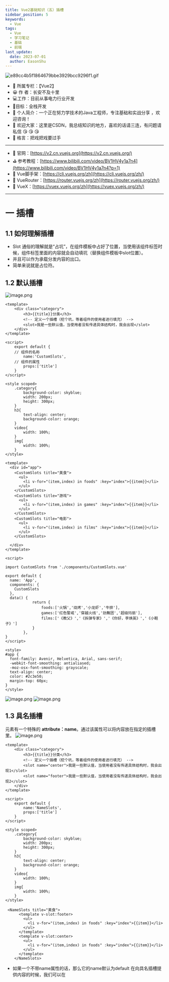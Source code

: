 ```yaml
---
title: Vue2基础知识（五）插槽
sidebar_position: 5
keywords:
  - Vue
tags:
  - Vue
  - 学习笔记
  - 基础
  - 前端
last_update:
  date: 2023-07-01
  author: EasonShu
---
```


 ![e89cc4b5f1864679bbe3929bcc9296f1.gif](https://cdn.nlark.com/yuque/0/2023/gif/12426173/1697707607799-74437d3b-dc5d-4b78-9f94-311691b683d7.gif#averageHue=%23fcfcfc&clientId=u9f6f6551-9ffd-4&from=ui&id=u36e750d2&originHeight=80&originWidth=640&originalType=binary&ratio=1.25&rotation=0&showTitle=false&size=18117&status=done&style=none&taskId=u85ae9de5-f75e-4ece-b23d-f9878b004d8&title=)
- 💌 所属专栏：【Vue2】
- 😀 作 者：长安不及十里
- 💻工作：目前从事电力行业开发
- 🌈目标：全栈开发
- 🚀 个人简介：一个正在努力学技术的Java工程师，专注基础和实战分享 ，欢迎咨询！
- 💖 欢迎大家：这里是CSDN，我总结知识的地方，喜欢的话请三连，有问题请私信 😘 😘 😘
- 📌 格言：把戏把戏要过手

---

- 📏 官网：[https://v2.cn.vuejs.org](https://v2.cn.vuejs.org/)
- ⛳ 参考教程：[https://www.bilibili.com/video/BV1HV4y1a7n4](https://www.bilibili.com/video/BV1HV4y1a7n4?p=1)
- 🔧 Vue脚手架：[https://cli.vuejs.org/zh](https://cli.vuejs.org/zh/)
- 🔧 VueRouter：[https://router.vuejs.org/zh](https://router.vuejs.org/zh/)
- 🔧 VueX：[https://vuex.vuejs.org/zh](https://vuex.vuejs.org/zh/)

---

# 一 插槽
## 1.1 如何理解插槽

- Slot 通俗的理解就是“占坑”，在组件模板中占好了位置，当使用该组件标签时候，组件标签里面的内容就会自动填坑（替换组件模板中slot位置）。
- 并且可以作为承载分发内容的出口。
- 简单来说就是占位符。
## 1.2 默认插槽
![image.png](https://cdn.nlark.com/yuque/0/2023/png/12426173/1698026970505-66ce4f17-7632-4564-8870-bf02f7a7a862.png#averageHue=%23f8f7f6&clientId=u1265b008-bd14-4&from=paste&height=447&id=u74c56a75&originHeight=559&originWidth=1272&originalType=binary&ratio=1.25&rotation=0&showTitle=false&size=124792&status=done&style=none&taskId=u04084e1f-c0b1-40fe-b111-87537de806c&title=&width=1017.6)
```vue
<template>
	<div class="category">
		<h3>{{title}}分类</h3>
		<!-- 定义一个插槽（挖个坑，等着组件的使用者进行填充） -->
		<slot>我是一些默认值，当使用者没有传递具体结构时，我会出现</slot>
	</div>
</template>

<script>
	export default {
    // 组件的名称
		name:'CustomSlots',
    // 组件的属性
		props:['title']
	}
</script>

<style scoped>
	.category{
		background-color: skyblue;
		width: 200px;
		height: 300px;
	}
	h3{
		text-align: center;
		background-color: orange;
	}
	video{
		width: 100%;
	}
	img{
		width: 100%;
	}
</style>

```
```vue
<template>
  <div id="app">
    <CustomSlots title="美食">
      <ul>
        <li v-for="(item,index) in foods" :key="index">{{item}}</li>
      </ul>
    </CustomSlots>
    <CustomSlots title="游戏">
      <ul>
        <li v-for="(item,index) in games" :key="index">{{item}}</li>
      </ul>
    </CustomSlots>
    <CustomSlots title="电影">
      <ul>
        <li v-for="(item,index) in films" :key="index">{{item}}</li>
      </ul>
    </CustomSlots>
  
  </div>
</template>

<script>

import CustomSlots from './components/CustomSlots.vue'

export default {
  name: 'App',
  components: {
    CustomSlots
  },
  data() {
			return {
				foods:['火锅','烧烤','小龙虾','牛排'],
				games:['红色警戒','穿越火线','劲舞团','超级玛丽'],
				films:['《教父》','《拆弹专家》','《你好，李焕英》','《小鞋子》']
			}
		},
}
</script>

<style>
#app {
  font-family: Avenir, Helvetica, Arial, sans-serif;
  -webkit-font-smoothing: antialiased;
  -moz-osx-font-smoothing: grayscale;
  text-align: center;
  color: #2c3e50;
  margin-top: 60px;
}
</style>

```
![image.png](https://cdn.nlark.com/yuque/0/2023/png/12426173/1698027239299-d98d704f-0867-4595-824d-30661bdfeeae.png#averageHue=%23fdfcfb&clientId=u1265b008-bd14-4&from=paste&height=706&id=u4b7e0523&originHeight=883&originWidth=1920&originalType=binary&ratio=1.25&rotation=0&showTitle=false&size=35231&status=done&style=none&taskId=ue610bc9e-9d7c-43c0-b418-be4c78e74cf&title=&width=1536)
![image.png](https://cdn.nlark.com/yuque/0/2023/png/12426173/1698027252117-494f1391-1d8e-4736-b2e9-8e9f00c61fe2.png#averageHue=%23fbfafa&clientId=u1265b008-bd14-4&from=paste&height=416&id=u43f52076&originHeight=520&originWidth=1318&originalType=binary&ratio=1.25&rotation=0&showTitle=false&size=104629&status=done&style=none&taskId=ue8dd90fb-3e21-4497-b6a8-9228b91ecad&title=&width=1054.4)
## 1.3 具名插槽
<slot> 元素有一个特殊的 **attribute：name**。通过该属性可以将内容放在指定的插槽里。
![image.png](https://cdn.nlark.com/yuque/0/2023/png/12426173/1698027437618-f73ef04c-7a46-46ea-a27c-1d678e1fd152.png#averageHue=%23acaaaa&clientId=u1265b008-bd14-4&from=paste&height=517&id=ua3b40e85&originHeight=646&originWidth=1183&originalType=binary&ratio=1.25&rotation=0&showTitle=false&size=154917&status=done&style=none&taskId=ucbab1176-4669-4e56-a1f4-59c1dbf83c8&title=&width=946.4)
```vue
<template>
	<div class="category">
		<h3>{{title}}分类</h3>
		<!-- 定义一个插槽（挖个坑，等着组件的使用者进行填充） -->
		<slot name="center">我是一些默认值，当使用者没有传递具体结构时，我会出现1</slot>
		<slot name="footer">我是一些默认值，当使用者没有传递具体结构时，我会出现2</slot>
	</div>
</template>

<script>
	export default {
		name:'NameSlots',
		props:['title']
	}
</script>

<style scoped>
	.category{
		background-color: skyblue;
		width: 200px;
		height: 300px;
	}
	h3{
		text-align: center;
		background-color: orange;
	}
	video{
		width: 100%;
	}
	img{
		width: 100%;
	}
</style>

```
```vue
 <NameSlots title="美食">
      <template v-slot:footer>
        <ul>
          <li v-for="(item,index) in foods" :key="index">{{item}}</li>
        </ul>
      </template>
      <template v-slot:center>
        <ul>
          <li v-for="(item,index) in foods" :key="index">{{item}}</li>
        </ul>
      </template>
    </NameSlots>
```

- 如果一个<slot>不带name属性的话，那么它的name默认为default
在向具名插槽提供内容的时候，我们可以在<template>元素上使用v-slot指令，并以参数的形式提供其名称
- 简化写法：
```vue
 <NameSlots title="美食">
      <template #footer>
        <ul>
          <li v-for="(item,index) in foods" :key="index">{{item}}</li>
        </ul>
      </template>
      <template #center>
        <ul>
          <li v-for="(item,index) in foods" :key="index">{{item}}</li>
        </ul>
      </template>
    </NameSlots>
```
![image.png](https://cdn.nlark.com/yuque/0/2023/png/12426173/1698027566698-b61872f7-e97f-40e3-bb83-b86fcc18fba6.png#averageHue=%23fbfafa&clientId=u1265b008-bd14-4&from=paste&height=422&id=u15ba0b6d&originHeight=527&originWidth=1196&originalType=binary&ratio=1.25&rotation=0&showTitle=false&size=80950&status=done&style=none&taskId=u1029763f-ad0c-40a4-a290-ff1b136d803&title=&width=956.8)
## 1.4 数据作用域
**数据在组件的自身，但根据数据生成的结构需要组件的使用者来决定**。
![image.png](https://cdn.nlark.com/yuque/0/2023/png/12426173/1698027754541-0559d061-16a9-4788-aee6-3d64a54d9772.png#averageHue=%23dbd9d9&clientId=u1265b008-bd14-4&from=paste&height=490&id=uc53d78c2&originHeight=612&originWidth=1269&originalType=binary&ratio=1.25&rotation=0&showTitle=false&size=254320&status=done&style=none&taskId=u31372664-c497-4f87-a41f-f171134f106&title=&width=1015.2)
```vue
<template>
	<div class="category">
		<h3>{{title}}分类</h3>
		<slot :games="games" msg="hello">我是默认的一些内容</slot>
	</div>
</template>

<script>
	export default {
		name:'ScopeSlots',
		props:['title'],
		data() {
			return {
				games:['红色警戒','穿越火线','劲舞团','超级玛丽'],
			}
		},
	}
</script>

<style scoped>
	.category{
		background-color: skyblue;
		width: 200px;
		height: 300px;
	}
	h3{
		text-align: center;
		background-color: orange;
	}
	video{
		width: 100%;
	}
	img{
		width: 100%;
	}
</style>

```
```vue
 <ScopeSlots title="美食">
      <template scope="joney">
				<ul>
					<li v-for="(g,index) in joney.games" :key="index">{{g}}</li>
				</ul>
			</template>
    </ScopeSlots>


    <ScopeSlots title="游戏">
			<template scope="{games}">
				<ol>
					<li style="color:red" v-for="(g,index) in games" :key="index">{{g}}</li>
				</ol>
			</template>
		</ScopeSlots>


		<ScopeSlots title="游戏">
			<template slot-scope="{games}">
				<h4 v-for="(g,index) in games" :key="index">{{g}}</h4>
			</template>
		</ScopeSlots>


    <ScopeSlots title="电影">
      <template v-slot="joney">
        <h4 v-for="(f,index) in joney.films" :key="index">{{f}}</h4>
      </template>
    </ScopeSlots>
```
![image.png](https://cdn.nlark.com/yuque/0/2023/png/12426173/1698030100007-a7896e55-b856-493e-8c36-1eab37ee6adb.png#averageHue=%23fbfaf9&clientId=u1265b008-bd14-4&from=paste&height=416&id=u76e8bb14&originHeight=520&originWidth=1267&originalType=binary&ratio=1.25&rotation=0&showTitle=false&size=98197&status=done&style=none&taskId=ue676d1ee-a375-4e3e-87ee-47b430cfe6b&title=&width=1013.6)
